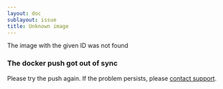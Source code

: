 ```yaml
---
layout: doc
sublayout: issue
title: Unknown image
---
```

The image with the given ID was not found

### The docker push got out of sync

Please try the push again. If the problem persists, please [contact support](https://quay.io/contact).
